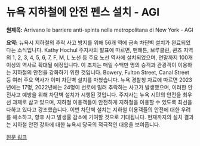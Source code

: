 # 뉴욕 지하철에 안전 펜스 설치 - AGI

**원제목:** Arrivano le barriere anti-spinta nella metropolitana di New York - AGI

**요약:** 뉴욕시 지하철의 추락 사고 방지를 위해 56개 역에 금속 차단벽 설치가 완료되었다는 소식입니다.  Kathy Hochul 주지사의 발표에 따르면, 맨해튼, 브루클린, 퀸즈 지역의 1, 2, 3, 4, 5, 6, 7, F, M, L 노선 등 주요 노선 역사에 설치되었으며, 연말까지 100개 이상의 역사로 확대될 예정입니다.  이 조치는 매일 수백만 명의 승객과 관광객이 이용하는 지하철의 안전을 강화하기 위한 것입니다.  Bowery, Fulton Street, Canal Street 등 여러 주요 역사가 이미 차단벽 설치를 마쳤습니다.  뉴욕 경찰청 자료에 따르면 2023년에는 17명, 2022년에는 24명이 선로에 밀려 추락하는 사고가 발생했으며, 이러한 안전사고 예방을 위해 차단벽 설치가 시행된 것입니다.  주지사는 뉴욕 시민의 안전을 최우선 과제로 삼고 있으며,  지하철 이용객들이 안전하게 지하철을 이용할 수 있도록 최선을 다하고 있다고 강조했습니다.  이번 차단벽 설치는 지하철 이용객들의 안전에 대한 우려를 해소하고, 향후 사고 발생률 감소에 기여할 것으로 기대됩니다.  현재까지의 설치 결과는 지하철 안전 강화에 대한 뉴욕시 당국의 적극적인 대응을 보여줍니다.

[원문 링크](https://www.agi.it/estero/video/2025-07-25/usa-metropolitana-new-york-transenne-32456178/)

